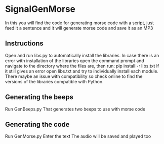 # SignalGenMorse

In this you will find the code for generating morse code with a script, just feed it a sentence and it will generate morse code and save it as an MP3

## Instructions
Open and run libs.py to automatically install the libraries.
  In case there is an error with installation of the libraries open the command prompt and navigate to the directory where the files are, then run: pip install -r libs.txt
    If it still gives an error open libs.txt and try to individually install each module.
      There maybe an issue with compatibility so check online to find the versions of the libraries compatible with Python.

## Generating the beeps
Run GenBeeps.py
That generates two beeps to use with morse code

## Generating the code
Run GenMorse.py
Enter the text
The audio will be saved and played too
